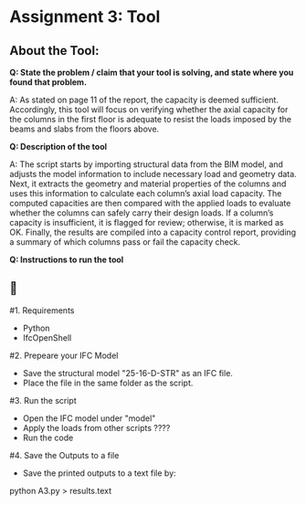 # Assignment 3: Tool

## About the Tool:

**Q: State the problem / claim that your tool is solving, and state where you found that problem.**

A: As stated on page 11 of the report, the capacity is deemed sufficient. Accordingly, this tool will focus on verifying whether the axial capacity for the columns in the first floor is adequate to resist the loads imposed by the beams and slabs from the floors above.

**Q: Description of the tool**

A: 
The script starts by importing structural data from the BIM model, and adjusts the model information to include necessary load and geometry data.
Next, it extracts the geometry and material properties of the columns and uses this information to calculate each column’s axial load capacity.
The computed capacities are then compared with the applied loads to evaluate whether the columns can safely carry their design loads.
If a column’s capacity is insufficient, it is flagged for review; otherwise, it is marked as OK.
Finally, the results are compiled into a capacity control report, providing a summary of which columns pass or fail the capacity check.
 
**Q: Instructions to run the tool**

## 🚀 

#1. Requirements
- Python
- IfcOpenShell

#2. Prepeare your IFC Model
- Save the structural model "25-16-D-STR" as an IFC file. 
- Place the file in the same folder as the script. 

#3. Run the script
- Open the IFC model under "model"
- Apply the loads from other scripts ????
- Run the code

#4. Save the Outputs to a file
- Save the printed outputs to a text file by:

python A3.py > results.text






